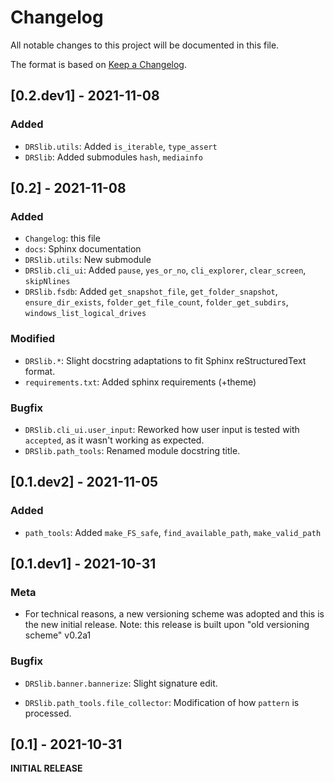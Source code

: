 # Changelog

All notable changes to this project will be documented in this file.

The format is based on [Keep a Changelog](https://keepachangelog.com/en/1.0.0/).

<!-- example
## [1.1.1] - 2021-06-26

### Modified

- `YoloAIO.vpy`: Rework of step 1 for readability and bugfix (see below); Thinner white padding for text box; Added coordinates to simplify maintaining code that crops stuff. Default 'step' is now 1 (duh).

- `YoloAIO.py`: Added to double quote normalization.

### Bugfix

- `YoloAIO.vpy`: In step 1, text box had incorrect vertical position. Also, solved some "Error: __ must be MOD2" issues and an AssertionError in step 3 when looking for 1 Color only.

- `YoloAIO.py`: Reworked CLI UI to behave more intuitively.
-->

## [0.2.dev1] - 2021-11-08

### Added

- `DRSlib.utils`: Added `is_iterable`, `type_assert`
- `DRSlib`: Added submodules `hash`, `mediainfo`

## [0.2] - 2021-11-08

### Added

- `Changelog`: this file
- `docs`: Sphinx documentation
- `DRSlib.utils`: New submodule
- `DRSlib.cli_ui`: Added `pause`, `yes_or_no`, `cli_explorer`, `clear_screen`, `skipNlines`
- `DRSlib.fsdb`: Added `get_snapshot_file`, `get_folder_snapshot`, `ensure_dir_exists`, `folder_get_file_count`, `folder_get_subdirs`, `windows_list_logical_drives`

### Modified

- `DRSlib.*`: Slight docstring adaptations to fit Sphinx reStructuredText format.
- `requirements.txt`: Added sphinx requirements (+theme)

### Bugfix

- `DRSlib.cli_ui.user_input`: Reworked how user input is tested with `accepted`, as it wasn't working as expected.
- `DRSlib.path_tools`: Renamed module docstring title.

## [0.1.dev2] - 2021-11-05

### Added

- `path_tools`: Added `make_FS_safe`, `find_available_path`, `make_valid_path`

## [0.1.dev1] - 2021-10-31

### Meta

- For technical reasons, a new versioning scheme was adopted and this is the new initial release. Note: this release is built upon "old versioning scheme" v0.2a1

### Bugfix

- `DRSlib.banner.bannerize`: Slight signature edit.

- `DRSlib.path_tools.file_collector`: Modification of how `pattern` is processed.

## [0.1] - 2021-10-31

__INITIAL RELEASE__